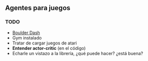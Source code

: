 ## Agentes para juegos

### TODO

- [Boulder Dash](https://www.boulder-dash.com/boulder-dash-online-game/)
- Gym instalado
- Tratar de cargar juegos de atari
- **Entender actor-critic** (en el código)
- Echarle un vistazo a la librería, ¿qué puede hacer? ¿está buena?



<!--stackedit_data:
eyJoaXN0b3J5IjpbMTY2OTA2MzA2MywtNDQ4Njg4MjkwLDIwNz
A2Njg1MTEsLTcwNTQ2MzgzLDE2NjYxNDk0ODldfQ==
-->